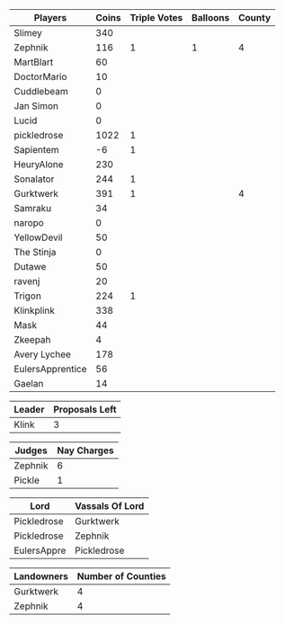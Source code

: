 | Players         | Coins | Triple Votes | Balloons | County |
|-----------------|-------|--------------|----------|--------|
| Slimey          | 340   |              |          |        |
| Zephnik         |  116  |1             |1         |  4     |
| MartBlart       | 60    |              |          |        |
| DoctorMario     |  10   |              |          |        |
| Cuddlebeam      |  0    |              |          |        |
| Jan Simon       |  0    |              |          |        |
| Lucid           |  0    |              |          |        |
| pickledrose     | 1022  |1             |          |        |
| Sapientem       |   -6  |1             |          |        |
| HeuryAlone      | 230   |              |          |        |
| Sonalator       | 244   |1             |          |        |
| Gurktwerk       | 391   |1             |          |4       |
| Samraku         |34     |              |          |        |
| naropo          |  0    |              |          |        |
| YellowDevil     | 50    |              |          |        |
| The Stinja      |  0    |              |          |        |
| Dutawe          | 50    |              |          |        |
| ravenj          | 20    |              |          |        |
| Trigon          |224    |1             |          |        |
| Klinkplink      |338    |              |          |        |
| Mask            |    44 |              |          |        |
| Zkeepah         |    4  |              |          |        |
| Avery Lychee    |   178 |              |          |        |
| EulersApprentice|56     |              |          |        |
| Gaelan          |   14  |              |          |        |

|Leader      |Proposals Left|
|------------|--------------|
|Klink       |3             |

|Judges     |Nay Charges|
|-----------|-----------|
|Zephnik    |6          |
|Pickle     |1          |

|Lord       | Vassals Of Lord|
|-----------|----------------|
|Pickledrose|Gurktwerk       |
|Pickledrose|Zephnik         |
|EulersAppre|Pickledrose     |

|Landowners | Number of Counties |
|-----------|--------------------|
|Gurktwerk  |4                   |
|Zephnik    |4                   |
